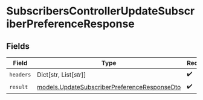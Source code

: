 # SubscribersControllerUpdateSubscriberPreferenceResponse


## Fields

| Field                                                                                              | Type                                                                                               | Required                                                                                           | Description                                                                                        |
| -------------------------------------------------------------------------------------------------- | -------------------------------------------------------------------------------------------------- | -------------------------------------------------------------------------------------------------- | -------------------------------------------------------------------------------------------------- |
| `headers`                                                                                          | Dict[str, List[*str*]]                                                                             | :heavy_check_mark:                                                                                 | N/A                                                                                                |
| `result`                                                                                           | [models.UpdateSubscriberPreferenceResponseDto](../models/updatesubscriberpreferenceresponsedto.md) | :heavy_check_mark:                                                                                 | N/A                                                                                                |